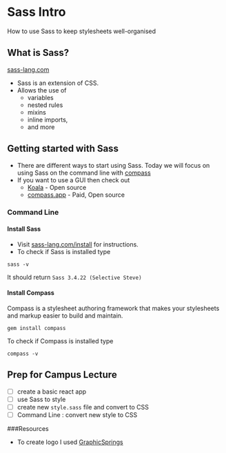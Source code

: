 # Sass Intro
How to use Sass to keep stylesheets well-organised

## What is Sass?
[sass-lang.com](http://sass-lang.com/documentation/file.SASS_REFERENCE.html)
- Sass is an extension of CSS.
- Allows the use of 
  - variables
  - nested rules
  - mixins
  - inline imports,
  - and more

## Getting started with Sass
- There are different ways to start using Sass.  Today we will focus on using Sass on the command line with [compass](http://compass-style.org/)
- If you want to use a GUI then check out
  * [Koala](http://koala-app.com/) - Open source
  * [compass.app](http://compass.kkbox.com/) - Paid, Open source

### Command Line
#### Install Sass
- Visit [sass-lang.com/install](http://sass-lang.com/install) for instructions.
- To check if Sass is installed type
```
sass -v
```
It should return `Sass 3.4.22 (Selective Steve)`

#### Install Compass
Compass is a stylesheet authoring framework that makes your stylesheets and markup easier to build and maintain.

```
gem install compass
```
To check if Compass is installed type
```
compass -v
```


## Prep for Campus Lecture
- [ ] create a basic react app
- [ ] use Sass to style
- [ ] create new `style.sass` file and convert to CSS
- [ ] Command Line : convert new style to CSS

###Resources
- To create logo I used [GraphicSprings](https://www.graphicsprings.com/start-your-logo)

